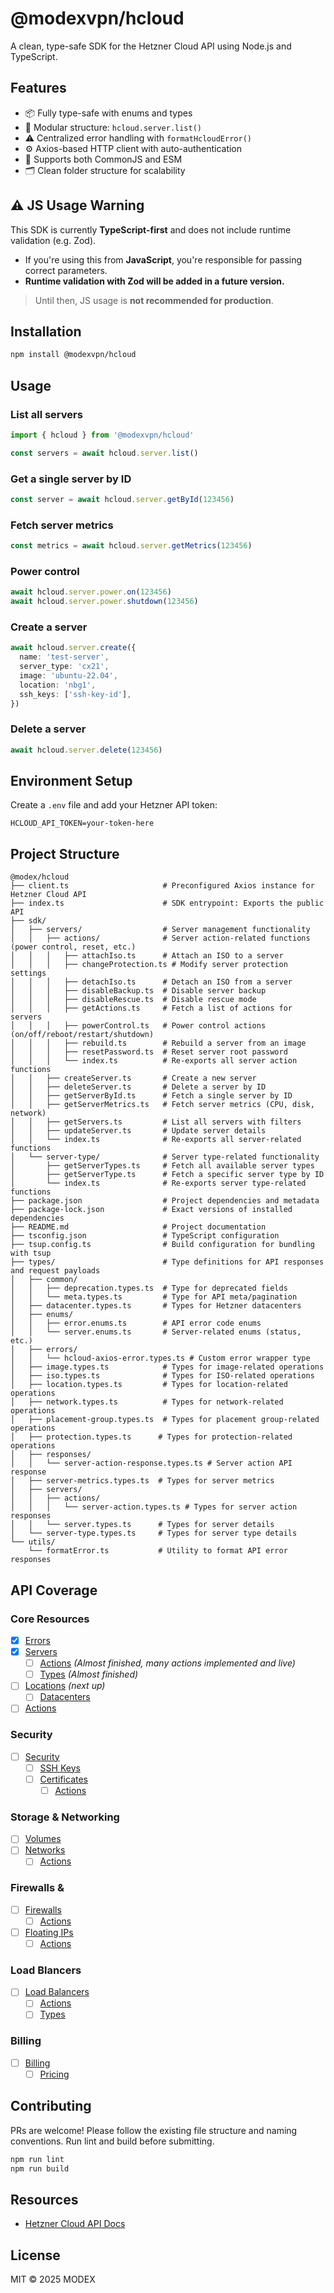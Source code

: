 # @modexvpn/hcloud

A clean, type-safe SDK for the Hetzner Cloud API using Node.js and TypeScript.

## Features

- 📦 Fully type-safe with enums and types
- 🧼 Modular structure: `hcloud.server.list()`
- ⚠️ Centralized error handling with `formatHcloudError()`
- ⚙️ Axios-based HTTP client with auto-authentication
- 🔁 Supports both CommonJS and ESM
- 🗂️ Clean folder structure for scalability

## ⚠️ JS Usage Warning

This SDK is currently **TypeScript-first** and does not include runtime validation (e.g. Zod).

- If you're using this from **JavaScript**, you're responsible for passing correct parameters.
- **Runtime validation with Zod will be added in a future version.**

> Until then, JS usage is **not recommended for production**.

## Installation

```bash
npm install @modexvpn/hcloud
```

## Usage

### List all servers
```ts
import { hcloud } from '@modexvpn/hcloud'

const servers = await hcloud.server.list()
```

### Get a single server by ID
```ts
const server = await hcloud.server.getById(123456)
```

### Fetch server metrics
```ts
const metrics = await hcloud.server.getMetrics(123456)
```

### Power control
```ts
await hcloud.server.power.on(123456)
await hcloud.server.power.shutdown(123456)
```

### Create a server
```ts
await hcloud.server.create({
  name: 'test-server',
  server_type: 'cx21',
  image: 'ubuntu-22.04',
  location: 'nbg1',
  ssh_keys: ['ssh-key-id'],
})
```

### Delete a server
```ts
await hcloud.server.delete(123456)
```

## Environment Setup
Create a `.env` file and add your Hetzner API token:

```env
HCLOUD_API_TOKEN=your-token-here
```

## Project Structure
```
@modex/hcloud
├── client.ts                     # Preconfigured Axios instance for Hetzner Cloud API
├── index.ts                      # SDK entrypoint: Exports the public API
├── sdk/
│   ├── servers/                  # Server management functionality
│   │   ├── actions/              # Server action-related functions (power control, reset, etc.)
│   │   │   ├── attachIso.ts      # Attach an ISO to a server
│   │   │   ├── changeProtection.ts # Modify server protection settings
│   │   │   ├── detachIso.ts      # Detach an ISO from a server
│   │   │   ├── disableBackup.ts  # Disable server backup
│   │   │   ├── disableRescue.ts  # Disable rescue mode
│   │   │   ├── getActions.ts     # Fetch a list of actions for servers
│   │   │   ├── powerControl.ts   # Power control actions (on/off/reboot/restart/shutdown)
│   │   │   ├── rebuild.ts        # Rebuild a server from an image
│   │   │   ├── resetPassword.ts  # Reset server root password
│   │   │   └── index.ts          # Re-exports all server action functions
│   │   ├── createServer.ts       # Create a new server
│   │   ├── deleteServer.ts       # Delete a server by ID
│   │   ├── getServerById.ts      # Fetch a single server by ID
│   │   ├── getServerMetrics.ts   # Fetch server metrics (CPU, disk, network)
│   │   ├── getServers.ts         # List all servers with filters
│   │   ├── updateServer.ts       # Update server details
│   │   └── index.ts              # Re-exports all server-related functions
│   └── server-type/              # Server type-related functionality
│       ├── getServerTypes.ts     # Fetch all available server types
│       ├── getServerType.ts      # Fetch a specific server type by ID
│       └── index.ts              # Re-exports server type-related functions
├── package.json                  # Project dependencies and metadata
├── package-lock.json             # Exact versions of installed dependencies
├── README.md                     # Project documentation
├── tsconfig.json                 # TypeScript configuration
├── tsup.config.ts                # Build configuration for bundling with tsup
├── types/                        # Type definitions for API responses and request payloads
│   ├── common/
│   │   ├── deprecation.types.ts  # Type for deprecated fields
│   │   └── meta.types.ts         # Type for API meta/pagination
│   ├── datacenter.types.ts       # Types for Hetzner datacenters
│   ├── enums/
│   │   ├── error.enums.ts        # API error code enums
│   │   └── server.enums.ts       # Server-related enums (status, etc.)
│   ├── errors/
│   │   └── hcloud-axios-error.types.ts # Custom error wrapper type
│   ├── image.types.ts            # Types for image-related operations
│   ├── iso.types.ts              # Types for ISO-related operations
│   ├── location.types.ts         # Types for location-related operations
│   ├── network.types.ts          # Types for network-related operations
│   ├── placement-group.types.ts  # Types for placement group-related operations
│   ├── protection.types.ts      # Types for protection-related operations
│   ├── responses/
│   │   └── server-action-response.types.ts # Server action API response
│   ├── server-metrics.types.ts  # Types for server metrics
│   ├── servers/
│   │   ├── actions/
│   │   │   └── server-action.types.ts # Types for server action responses
│   │   └── server.types.ts      # Types for server details
│   └── server-type.types.ts     # Types for server type details
└── utils/
    └── formatError.ts           # Utility to format API error responses
```

## API Coverage
### Core Resources

- [x] [Errors](https://docs.hetzner.cloud/#errors)
- [x] [Servers](https://docs.hetzner.cloud/#servers)
  - [ ] [Actions](https://docs.hetzner.cloud/#server-actions) *(Almost finished, many actions implemented and live)*
  - [ ] [Types](https://docs.hetzner.cloud/#server-types) *(Almost finished)*
- [ ] [Locations](https://docs.hetzner.cloud/#locations) *(next up)*
  - [ ] [Datacenters](https://docs.hetzner.cloud/#datacenters)
- [ ] [Actions](https://docs.hetzner.cloud/#actions)

### Security

- [ ] [Security](https://docs.hetzner.cloud/#security)
  - [ ] [SSH Keys](https://docs.hetzner.cloud/#ssh-keys)
  - [ ] [Certificates](https://docs.hetzner.cloud/#certificates)
    - [ ] [Actions](https://docs.hetzner.cloud/#certificate-actions)

### Storage & Networking

- [ ] [Volumes](https://docs.hetzner.cloud/#volumes)
- [ ] [Networks](https://docs.hetzner.cloud/#network)
  - [ ] [Actions](https://docs.hetzner.cloud/#network-actions)

### Firewalls & 

- [ ] [Firewalls](https://docs.hetzner.cloud/#firewalls)
  - [ ] [Actions](https://docs.hetzner.cloud/#firewall-actions)
- [ ] [Floating IPs](https://docs.hetzner.cloud/#floating-ips)
  - [ ] [Actions](https://docs.hetzner.cloud/#floating-ip-actions)

### Load Blancers

- [ ] [Load Balancers](https://docs.hetzner.cloud/#load-balancers)
  - [ ] [Actions](https://docs.hetzner.cloud/#load-balancer-actions)
  - [ ] [Types](https://docs.hetzner.cloud/#load-balancer-types)

### Billing

- [ ] [Billing](https://docs.hetzner.cloud/#billing)
  - [ ] [Pricing](https://docs.hetzner.cloud/#pricing)

## Contributing
PRs are welcome! Please follow the existing file structure and naming conventions. Run lint and build before submitting.

```bash
npm run lint
npm run build
```

## Resources
- [Hetzner Cloud API Docs](https://docs.hetzner.cloud)

## License
MIT © 2025 MODEX